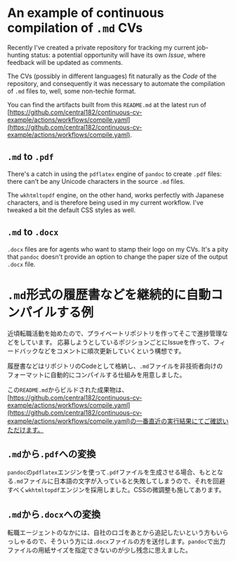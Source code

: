 # An example of continuous compilation of `.md` CVs

Recently I've created a private repository for tracking my current job-hunting status:
a potential opportunity will have its own *Issue*, where feedback will be updated as comments.

The CVs (possibly in different languages) fit naturally as the *Code* of the repository, and consequently it was necessary to automate the compilation of `.md` files to, well, some non-techie format.

You can find the artifacts built from this `README.md` at the latest run of [https://github.com/central182/continuous-cv-example/actions/workflows/compile.yaml](https://github.com/central182/continuous-cv-example/actions/workflows/compile.yaml).

## `.md` to `.pdf`
There's a catch in using the `pdflatex` engine of `pandoc` to create `.pdf` files: there can't be any Unicode characters in the source `.md` files.

The `wkhtmltopdf` engine, on the other hand, works perfectly with Japanese characters, and is therefore being used in my current workflow. I've tweaked a bit the default CSS styles as well.

## `.md` to `.docx`
`.docx` files are for agents who want to stamp their logo on my CVs. It's a pity that `pandoc` doesn't provide an option to change the paper size of the output `.docx` file.

# `.md`形式の履歴書などを継続的に自動コンパイルする例

近頃転職活動を始めたので、プライベートリポジトリを作ってそこで進捗管理などをしています。
応募しようとしているポジションごとにIssueを作って、フィードバックなどをコメントに順次更新していくという構想です。

履歴書などはリポジトリのCodeとして格納し、`.md`ファイルを非技術者向けのフォーマットに自動的にコンパイルする仕組みを用意しました。

この`README.md`からビルドされた成果物は、[https://github.com/central182/continuous-cv-example/actions/workflows/compile.yaml](https://github.com/central182/continuous-cv-example/actions/workflows/compile.yaml)の一番直近の実行結果にてご確認いただけます。

## `.md`から`.pdf`への変換
`pandoc`の`pdflatex`エンジンを使って`.pdf`ファイルを生成させる場合、もととなる`.md`ファイルに日本語の文字が入っていると失敗してしまうので、それを回避すべく`wkhtmltopdf`エンジンを採用しました。CSSの微調整も施してあります。

## `.md`から`.docx`への変換
転職エージェントのなかには、自社のロゴをあとから追記したいという方もいらっしゃるので、そういう方には`.docx`ファイルの方を送付します。`pandoc`で出力ファイルの用紙サイズを指定できないのが少し残念に思えました。
